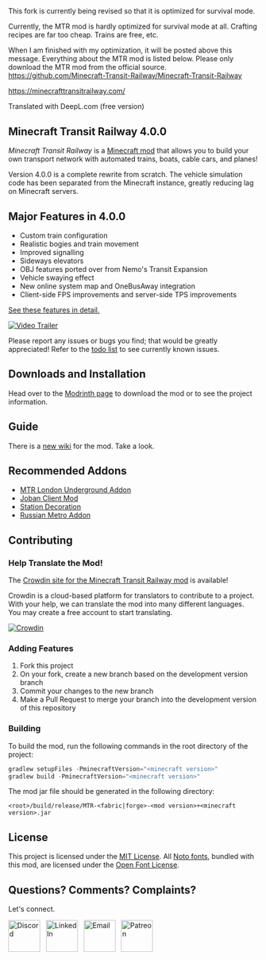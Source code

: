 ##

This fork is currently being revised so that it is optimized for survival mode.

Currently, the MTR mod is hardly optimized for survival mode at all. Crafting recipes are far too cheap. Trains are free, etc.

When I am finished with my optimization, it will be posted above this message. Everything about the MTR mod is listed below.
Please only download the MTR mod from the official source.
https://github.com/Minecraft-Transit-Railway/Minecraft-Transit-Railway

https://minecrafttransitrailway.com/

Translated with DeepL.com (free version)

## Minecraft Transit Railway 4.0.0

_Minecraft Transit Railway_ is a [Minecraft mod](https://minecraft.wiki/w/Mods) that allows you to build your own transport network with automated trains, boats, cable cars, and planes!

Version 4.0.0 is a complete rewrite from scratch. The vehicle simulation code has been separated from the Minecraft instance, greatly reducing lag on Minecraft servers.

## Major Features in 4.0.0

- Custom train configuration
- Realistic bogies and train movement
- Improved signalling
- Sideways elevators
- OBJ features ported over from Nemo's Transit Expansion
- Vehicle swaying effect
- New online system map and OneBusAway integration
- Client-side FPS improvements and server-side TPS improvements

[See these features in detail.](https://www.youtube.com/playlist?list=PLp0jZgheSlXuQCXu9UynrKuBnq2Ef_TSI)

[![Video Trailer](https://github.com/jonafanho/Minecraft-Transit-Railway/blob/master/images/footer/video-preview.png)](https://www.youtube.com/watch?v=1cZfU7t4cAk)

Please report any issues or bugs you find; that would be greatly appreciated! Refer to the [todo list](https://github.com/jonafanho/Minecraft-Transit-Railway/projects/2) to see currently known issues.

## Downloads and Installation

Head over to the [Modrinth page](https://modrinth.com/mod/minecraft-transit-railway) to download the mod or to see the project information.

## Guide

There is a [new wiki](https://wiki.minecrafttransitrailway.com/start) for the mod. Take a look.

## Recommended Addons

- [MTR London Underground Addon](https://modrinth.com/mod/the-tube)
- [Joban Client Mod](https://modrinth.com/mod/jcm)
- [Station Decoration](https://modrinth.com/mod/station-decoration)
- [Russian Metro Addon](https://modrinth.com/mod/russian-metro-addon)

## Contributing

### Help Translate the Mod!

The [Crowdin site for the Minecraft Transit Railway mod](https://crwd.in/minecraft-transit-railway) is available!

Crowdin is a cloud-based platform for translators to contribute to a project. With your help, we can translate the mod into many different languages. You may create a free account to start translating.

[![Crowdin](https://badges.crowdin.net/minecraft-transit-railway/localized.svg)](https://crowdin.com/project/minecraft-transit-railway)

### Adding Features

1. Fork this project
2. On your fork, create a new branch based on the development version branch
3. Commit your changes to the new branch
4. Make a Pull Request to merge your branch into the development version of this repository

### Building

To build the mod, run the following commands in the root directory of the project:

```gradle
gradlew setupFiles -PminecraftVersion="<minecraft version>"
gradlew build -PminecraftVersion="<minecraft version>"
```

The mod jar file should be generated in the following directory:

```
<root>/build/release/MTR-<fabric|forge>-<mod version>+<minecraft version>.jar
```

## License

This project is licensed under the [MIT License](https://opensource.org/licenses/MIT). All [Noto fonts](http://www.google.com/get/noto/), bundled with this mod, are licensed under the [Open Font License](http://scripts.sil.org/OFL).

## Questions? Comments? Complaints?

Let's connect.

<a href="https://discord.gg/PVZ2nfUaTW" target="_blank"><img src="https://github.com/jonafanho/Minecraft-Transit-Railway/blob/master/images/footer/discord.png" alt="Discord" width=64></a>
&nbsp;
<a href="https://www.linkedin.com/in/jonathanho33" target="_blank"><img src="https://github.com/jonafanho/Minecraft-Transit-Railway/blob/master/images/footer/linked_in.png" alt="LinkedIn" width=64></a>
&nbsp;
<a href="mailto:jonho.minecraft@gmail.com" target="_blank"><img src="https://github.com/jonafanho/Minecraft-Transit-Railway/blob/master/images/footer/email.png" alt="Email" width=64></a>
&nbsp;
<a href="https://www.patreon.com/minecraft_transit_railway" target="_blank"><img src="https://github.com/jonafanho/Minecraft-Transit-Railway/blob/master/images/footer/patreon.png" alt="Patreon" width=64></a>
